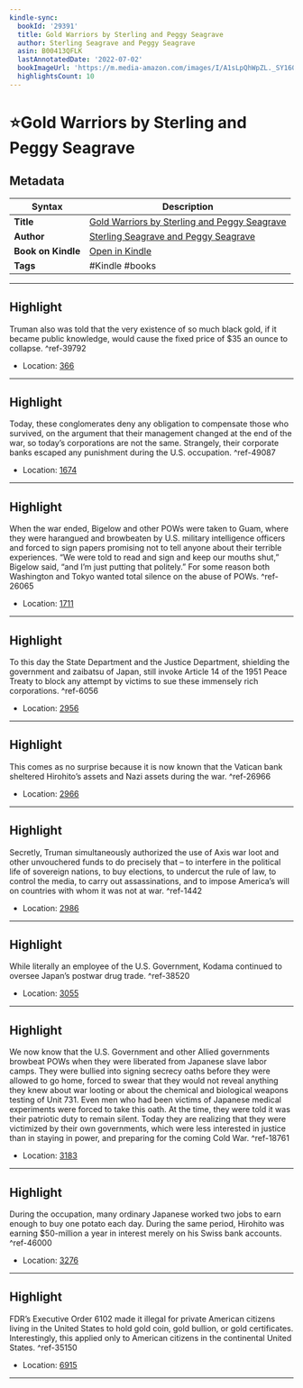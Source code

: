 ```yaml
---
kindle-sync:
  bookId: '29391'
  title: Gold Warriors by Sterling and Peggy Seagrave
  author: Sterling Seagrave and Peggy Seagrave
  asin: B00413QFLK
  lastAnnotatedDate: '2022-07-02'
  bookImageUrl: 'https://m.media-amazon.com/images/I/A1sLpQhWpZL._SY160.jpg'
  highlightsCount: 10
---
```

# ⭐Gold Warriors by Sterling and Peggy Seagrave

## Metadata

| Syntax | Description |
| ---------- | ---------- |
| **Title** | [Gold Warriors by Sterling and Peggy Seagrave](https://www.amazon.com/dp/B00413QFLK?&linkCode=ll1&tag=jwtwkm-20&language=en_US&ref_=as_li_ss_tl) |
| **Author** | [Sterling Seagrave and Peggy Seagrave](https://www.amazon.com/Sterling-Seagrave/e/B000APJ64G/ref=dp_byline_cont_ebooks_1) |
| **Book on Kindle** | <a href="kindle://book?action=open&asin=B00413QFLK" target="_blank">Open in Kindle</a> |
| **Tags** | #Kindle #books |

---

## Highlight

Truman also was told that the very existence of so much black gold, if it became public knowledge, would cause the fixed price of $35 an ounce to collapse. ^ref-39792

- Location: [366](kindle://book?action=open&asin=B00413QFLK&location=366)

---
## Highlight

Today, these conglomerates deny any obligation to compensate those who survived, on the argument that their management changed at the end of the war, so today’s corporations are not the same. Strangely, their corporate banks escaped any punishment during the U.S. occupation. ^ref-49087

- Location: [1674](kindle://book?action=open&asin=B00413QFLK&location=1674)

---
## Highlight

When the war ended, Bigelow and other POWs were taken to Guam, where they were harangued and browbeaten by U.S. military intelligence officers and forced to sign papers promising not to tell anyone about their terrible experiences. “We were told to read and sign and keep our mouths shut,” Bigelow said, “and I’m just putting that politely.” For some reason both Washington and Tokyo wanted total silence on the abuse of POWs. ^ref-26065

- Location: [1711](kindle://book?action=open&asin=B00413QFLK&location=1711)

---
## Highlight

To this day the State Department and the Justice Department, shielding the government and zaibatsu of Japan, still invoke Article 14 of the 1951 Peace Treaty to block any attempt by victims to sue these immensely rich corporations. ^ref-6056

- Location: [2956](kindle://book?action=open&asin=B00413QFLK&location=2956)

---
## Highlight

This comes as no surprise because it is now known that the Vatican bank sheltered Hirohito’s assets and Nazi assets during the war. ^ref-26966

- Location: [2966](kindle://book?action=open&asin=B00413QFLK&location=2966)

---
## Highlight

Secretly, Truman simultaneously authorized the use of Axis war loot and other unvouchered funds to do precisely that – to interfere in the political life of sovereign nations, to buy elections, to undercut the rule of law, to control the media, to carry out assassinations, and to impose America’s will on countries with whom it was not at war. ^ref-1442

- Location: [2986](kindle://book?action=open&asin=B00413QFLK&location=2986)

---
## Highlight

While literally an employee of the U.S. Government, Kodama continued to oversee Japan’s postwar drug trade. ^ref-38520

- Location: [3055](kindle://book?action=open&asin=B00413QFLK&location=3055)

---
## Highlight

We now know that the U.S. Government and other Allied governments browbeat POWs when they were liberated from Japanese slave labor camps. They were bullied into signing secrecy oaths before they were allowed to go home, forced to swear that they would not reveal anything they knew about war looting or about the chemical and biological weapons testing of Unit 731. Even men who had been victims of Japanese medical experiments were forced to take this oath. At the time, they were told it was their patriotic duty to remain silent. Today they are realizing that they were victimized by their own governments, which were less interested in justice than in staying in power, and preparing for the coming Cold War. ^ref-18761

- Location: [3183](kindle://book?action=open&asin=B00413QFLK&location=3183)

---
## Highlight

During the occupation, many ordinary Japanese worked two jobs to earn enough to buy one potato each day. During the same period, Hirohito was earning $50-million a year in interest merely on his Swiss bank accounts. ^ref-46000

- Location: [3276](kindle://book?action=open&asin=B00413QFLK&location=3276)

---
## Highlight

FDR’s Executive Order 6102 made it illegal for private American citizens living in the United States to hold gold coin, gold bullion, or gold certificates. Interestingly, this applied only to American citizens in the continental United States. ^ref-35150

- Location: [6915](kindle://book?action=open&asin=B00413QFLK&location=6915)

---
